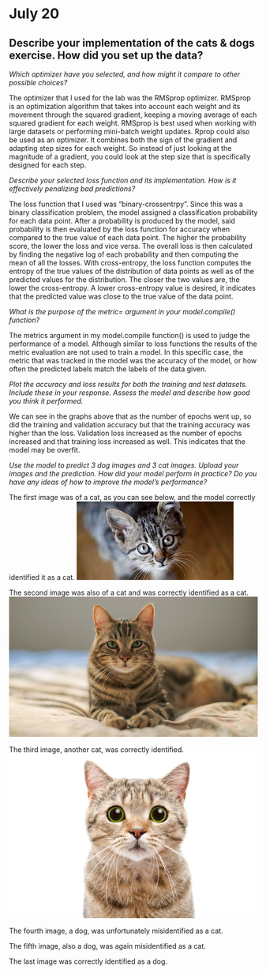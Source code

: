 # July 20

## Describe your implementation of the cats & dogs exercise. How did you set up the data?
*Which optimizer have you selected, and how might it compare to other possible choices?*

The optimizer that I used for the lab was the RMSprop optimizer. RMSprop is an optimization algorithm that takes into account each weight and its movement through the squared gradient, keeping a moving average of each squared gradient for each weight. RMSprop is best used when working with large datasets or performing mini-batch weight updates. Rprop could also be used as an optimizer. It combines both the sign of the gradient and adapting step sizes for each weight. So instead of just looking at the magnitude of a gradient, you could look at the step size that is specifically designed for each step.

*Describe your selected loss function and its implementation. How is it effectively penalizing bad predictions?*

The loss function that I used was “binary-crossentrpy”.  Since this was a binary classification problem, the model assigned a classification probability for each data point. After a probability is produced by the model, said probability is then evaluated by the loss function for accuracy when compared to the true value of each data point. The higher the probability score, the lower the loss and vice versa. The overall loss is then calculated by finding the negative log of each probability and then computing the mean of all the losses. With cross-entropy, the loss function computes the entropy of the true values of the distribution of data points as well as of the predicted values for the distribution. The closer the two values are, the lower the cross-entropy. A lower cross-entropy value is desired, it indicates that the predicted value was close to the true value of the data point.

*What is the purpose of the metric= argument in your model.compile() function?*

The metrics argument in my model.compile function() is used to judge the performance of a model. Although similar to loss functions the results of the metric evaluation are not used to train a model. In this specific case, the metric that was tracked in the model was the accuracy of the model, or how often the predicted labels match the labels of the data given.


*Plot the accuracy and loss results for both the training and test datasets. Include these in your response. Assess the model and describe how good you think it performed.*

We can see in the graphs above that as the number of epochs went up, so did the training and validation accuracy but that the training accuracy was higher than the loss. Validation loss increased as the number of epochs increased and that training loss increased as well. This indicates that the model may be overfit. 

*Use the model to predict 3 dog images and 3 cat images. Upload your images and the prediction. How did your model perform in practice? Do you have any ideas of how to improve the model’s performance?*

The first image was of a cat, as you can see below, and the model correctly identified it as a cat.
![](cat.jpeg)

The second image was also of a cat and was correctly identified as a cat.
![](cat2.jpeg)

The third image, another cat, was correctly identified.
![](cat3.jpeg)

The fourth image, a dog, was unfortunately misidentified as a cat.

The fifth image, also a dog, was again misidentified as a cat.

The last image was correctly identified as a dog.
